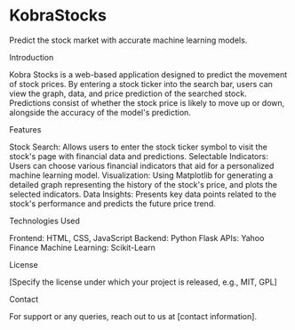 # KobraStocks
Predict the stock market with accurate machine learning models.

Introduction

Kobra Stocks is a web-based application designed to predict the movement of stock prices. By entering a stock ticker into the search bar, users can view the graph, data, and price prediction of the searched stock. Predictions consist of whether the stock price is likely to move up or down, alongside the accuracy of the model's prediction.


Features

Stock Search: Allows users to enter the stock ticker symbol to visit the stock's page with financial data and predictions.
Selectable Indicators: Users can choose various financial indicators that aid for a personalized machine learning model.
Visualization: Using Matplotlib for generating a detailed graph representing the history of the stock's price, and plots the selected indicators.
Data Insights: Presents key data points related to the stock's performance and predicts the future price trend.


Technologies Used

Frontend: HTML, CSS, JavaScript
Backend: Python Flask
APIs: Yahoo Finance
Machine Learning: Scikit-Learn


License

[Specify the license under which your project is released, e.g., MIT, GPL]


Contact

For support or any queries, reach out to us at [contact information].
